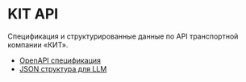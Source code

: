 # KIT API

Спецификация и структурированные данные по API транспортной компании «КИТ».

- [OpenAPI спецификация](openapi.yaml)
- [JSON структура для LLM](api_info.json)